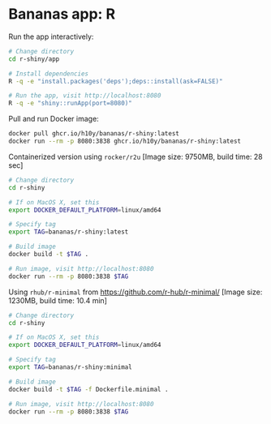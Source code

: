 # Bananas app: R

Run the app interactively:

```bash
# Change directory
cd r-shiny/app

# Install dependencies
R -q -e "install.packages('deps');deps::install(ask=FALSE)"

# Run the app, visit http://localhost:8080
R -q -e "shiny::runApp(port=8080)"
```

Pull and run Docker image:

```bash
docker pull ghcr.io/h10y/bananas/r-shiny:latest
docker run --rm -p 8080:3838 ghcr.io/h10y/bananas/r-shiny:latest
```

Containerized version using `rocker/r2u`
[Image size: 9750MB, build time: 28 sec]

```bash
# Change directory
cd r-shiny

# If on MacOS X, set this
export DOCKER_DEFAULT_PLATFORM=linux/amd64

# Specify tag
export TAG=bananas/r-shiny:latest

# Build image
docker build -t $TAG .

# Run image, visit http://localhost:8080
docker run --rm -p 8080:3838 $TAG
```

Using `rhub/r-minimal` from <https://github.com/r-hub/r-minimal/>
[Image size: 1230MB, build time: 10.4 min]

```bash
# Change directory
cd r-shiny

# If on MacOS X, set this
export DOCKER_DEFAULT_PLATFORM=linux/amd64

# Specify tag
export TAG=bananas/r-shiny:minimal

# Build image
docker build -t $TAG -f Dockerfile.minimal .

# Run image, visit http://localhost:8080
docker run --rm -p 8080:3838 $TAG
```
